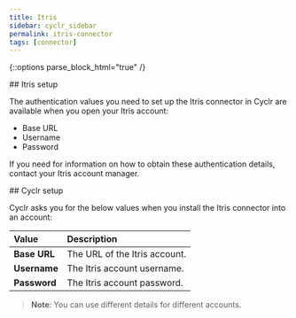 ```yaml
---
title: Itris
sidebar: cyclr_sidebar
permalink: itris-connector
tags: [connector]
---
```

{::options parse_block_html="true" /}
<section class="card">
## Itris setup

The authentication values you need to set up the Itris connector in Cyclr are available when you open your Itris account:

*  Base URL
*  Username
*  Password

If you need for information on how to obtain these authentication details, contact your Itris account manager.


</section>
<section class="card">
## Cyclr setup

Cyclr asks you for the below values when you install the Itris connector into an account:

   | Value              | Description                                 |
   | :----------------- | :------------------------------------------ |
   | **Base URL**   | The URL of the Itris account.                          |
   | **Username**   | The Itris account username.                          |
   | **Password**   | The Itris account password.                           |

> **Note**: You can use different details for different accounts.

</section>
